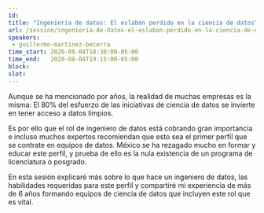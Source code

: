 ```yaml
---
id: 
title: "Ingeniería de datos: El eslabón perdido en la ciencia de datos"
url: /session/ingenieria-de-datos-el-eslabon-perdido-en-la-ciencia-de-datos/
speakers:
 - guillermo-martinez-becerra
time_start: 2020-08-04T18:30:00-05:00
time_end:   2020-08-04T19:15:00-05:00
block: 
slot: 
---
```


Aunque se ha mencionado por años, la realidad de muchas empresas es la misma: El 80% del esfuerzo de las iniciativas de ciencia de datos se invierte en tener acceso a datos limpios.

Es por ello que el rol de ingeniero de datos está cobrando gran importancia e incluso muchos expertos recomiendan que esto sea el primer perfil que se contrate en equipos de datos. México se ha rezagado mucho en formar y educar este perfil, y prueba de ello es la nula existencia de un programa de licenciatura o posgrado.

En esta sesión explicaré más sobre lo que hace un ingeniero de datos, las habilidades requeridas para este perfil y compartiré mi experiencia de más de 6 años formando equipos de ciencia de datos que incluyen este rol que es vital.